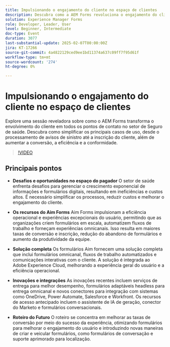 ```yaml
---
title: Impulsionando o engajamento do cliente no espaço de clientes
description: Descubra como a AEM Forms revoluciona o engajamento do cliente no setor de Seguros de Saúde ao simplificar o processamento de solicitações e o cadastramento de clientes, aprimorando a conversão, a eficiência e a conformidade.
solution: Experience Manager Forms
role: Developer, Leader, User
level: Beginner, Intermediate
doc-type: Event
duration: 3077
last-substantial-update: 2025-02-07T00:00:00Z
jira: KT-17266
source-git-commit: 4a4822129ced9ee1bd11374a637c09ff7f95d61f
workflow-type: tm+mt
source-wordcount: '274'
ht-degree: 0%

---
```



# Impulsionando o engajamento do cliente no espaço de clientes

Explore uma sessão reveladora sobre como o AEM Forms transforma o envolvimento do cliente em todos os pontos de contato no setor de Seguro de saúde. Descubra como simplificar os principais casos de uso, desde o processamento de avisos de sinistro até a inscrição do cliente, além de aumentar a conversão, a eficiência e a conformidade.

>[!VIDEO](https://video.tv.adobe.com/v/3444127/?learn=on&enablevpops)

## Principais pontos

* **Desafios e oportunidades no espaço do pagador** O setor de saúde enfrenta desafios para gerenciar o crescimento exponencial de informações e formulários digitais, resultando em ineficiências e custos altos. É necessário simplificar os processos, reduzir custos e melhorar o engajamento do cliente.

* **Os recursos do Aim Forms** Aim Forms impulsionam a eficiência operacional e experiências excepcionais do usuário, permitindo que as organizações criem formulários em escala, automatizem fluxos de trabalho e forneçam experiências omnicanais. Isso resulta em maiores taxas de conversão e inscrição, redução do abandono de formulários e aumento da produtividade da equipe.

* **Solução completa** Os formulários Aim fornecem uma solução completa que inclui formulários omnicanal, fluxos de trabalho automatizados e comunicações interativas com o cliente. A solução é integrada ao Adobe Experience Cloud, melhorando a experiência geral do usuário e a eficiência operacional.

* **Inovações e integrações** As inovações recentes incluem serviços de entrega para melhor desempenho, formulários adaptáveis headless para entrega omnicanal e novos conectores para integração com sistemas como OneDrive, Power Automate, Salesforce e Workfront. Os recursos de acesso antecipado incluem o assistente de IA de geração, conector do Marketo e formulários conversacionais.

* **Roteiro do Futuro** O roteiro se concentra em melhorar as taxas de conversão por meio do sucesso da experiência, otimizando formulários para melhorar o engajamento do usuário e introduzindo novas maneiras de criar e veicular formulários, como formulários de conversação e suporte aprimorado para localização.